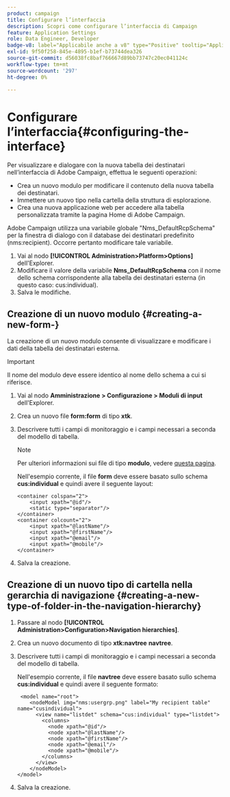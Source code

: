 ```yaml
---
product: campaign
title: Configurare l’interfaccia
description: Scopri come configurare l’interfaccia di Campaign
feature: Application Settings
role: Data Engineer, Developer
badge-v8: label="Applicabile anche a v8" type="Positive" tooltip="Applicabile anche a Campaign v8"
exl-id: 9f50f258-845e-4895-b1ef-b73744dea326
source-git-commit: d56038fc8baf766667d89bb73747c20ec041124c
workflow-type: tm+mt
source-wordcount: '297'
ht-degree: 0%

---
```


# Configurare l’interfaccia{#configuring-the-interface}

Per visualizzare e dialogare con la nuova tabella dei destinatari nell’interfaccia di Adobe Campaign, effettua le seguenti operazioni:

* Crea un nuovo modulo per modificare il contenuto della nuova tabella dei destinatari.
* Immettere un nuovo tipo nella cartella della struttura di esplorazione.
* Crea una nuova applicazione web per accedere alla tabella personalizzata tramite la pagina Home di Adobe Campaign.

Adobe Campaign utilizza una variabile globale &quot;Nms_DefaultRcpSchema&quot; per la finestra di dialogo con il database dei destinatari predefinito (nms:recipient). Occorre pertanto modificare tale variabile.

1. Vai al nodo **[!UICONTROL Administration>Platform>Options]** dell&#39;Explorer.
1. Modificare il valore della variabile **Nms_DefaultRcpSchema** con il nome dello schema corrispondente alla tabella dei destinatari esterna (in questo caso: cus:individual).
1. Salva le modifiche.

## Creazione di un nuovo modulo {#creating-a-new-form-}

La creazione di un nuovo modulo consente di visualizzare e modificare i dati della tabella dei destinatari esterna.

>[!IMPORTANT]
>
>Il nome del modulo deve essere identico al nome dello schema a cui si riferisce.

1. Vai al nodo **Amministrazione > Configurazione > Moduli di input** dell&#39;Explorer.
1. Crea un nuovo file **form:form** di tipo **xtk**.
1. Descrivere tutti i campi di monitoraggio e i campi necessari a seconda del modello di tabella.

   >[!NOTE]
   >
   >Per ulteriori informazioni sui file di tipo **modulo**, vedere [questa pagina](../../configuration/using/identifying-a-form.md).

   Nell&#39;esempio corrente, il file **form** deve essere basato sullo schema **cus:individual** e quindi avere il seguente layout:

   ```
   <container colspan="2">
       <input xpath="@id"/>
       <static type="separator"/>
   </container>
   <container colcount="2">
       <input xpath="@lastName"/>
       <input xpath="@firstName"/>
       <input xpath="@email"/>
       <input xpath="@mobile"/>
   </container> 
   ```

1. Salva la creazione.

## Creazione di un nuovo tipo di cartella nella gerarchia di navigazione {#creating-a-new-type-of-folder-in-the-navigation-hierarchy}

1. Passare al nodo **[!UICONTROL Administration>Configuration>Navigation hierarchies]**.
1. Crea un nuovo documento di tipo **xtk:navtree** **navtree**.
1. Descrivere tutti i campi di monitoraggio e i campi necessari a seconda del modello di tabella.

   Nell&#39;esempio corrente, il file **navtree** deve essere basato sullo schema **cus:individual** e quindi avere il seguente formato:

   ```
    <model name="root">
       <nodeModel img="nms:usergrp.png" label="My recipient table" name="cusindividual">
         <view name="listdet" schema="cus:individual" type="listdet">
           <columns>
             <node xpath="@id"/>
             <node xpath="@lastName"/>
             <node xpath="@firstName"/>
             <node xpath="@email"/>
             <node xpath="@mobile"/>
           </columns>
         </view>
       </nodeModel>
   </model>
   ```

1. Salva la creazione.
